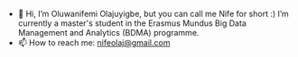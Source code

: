 - 👋 Hi, I’m Oluwanifemi Olajuyigbe, but you can call me Nife for short :) I’m currently a master's student in the Erasmus Mundus Big Data Management and Analytics (BDMA) programme.
- 📫 How to reach me: nifeolaj@gmail.com
<!---
nifeolaj/nifeolaj is a ✨ special ✨ repository because its `README.md` (this file) appears on your GitHub profile.
You can click the Preview link to take a look at your changes.
--->
